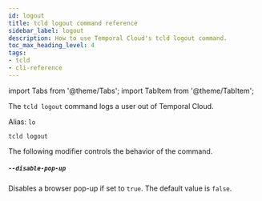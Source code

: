 ```yaml
---
id: logout
title: tcld logout command reference
sidebar_label: logout
description: How to use Temporal Cloud's tcld logout command.
toc_max_heading_level: 4
tags:
- tcld
- cli-reference
---
```


<!-- THIS FILE IS GENERATED. DO NOT EDIT THIS FILE DIRECTLY -->

import Tabs from '@theme/Tabs';
import TabItem from '@theme/TabItem';

The `tcld logout` command logs a user out of Temporal Cloud.

Alias: `lo`

`tcld logout`

The following modifier controls the behavior of the command.

##### `--disable-pop-up`

Disables a browser pop-up if set to `true`. The default value is `false`.
